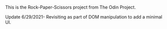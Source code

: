 This is the Rock-Paper-Scissors project from The Odin Project.

Update 6/29/2021- Revisiting as part of DOM manipulation to add a minimal UI.